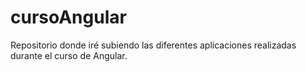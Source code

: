 # cursoAngular
Repositorio donde iré subiendo las diferentes aplicaciones realizadas durante el curso de Angular.
